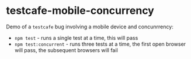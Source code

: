 # testcafe-mobile-concurrency

Demo of a `testcafe` bug involving a mobile device and concunrrency:

* `npm test` - runs a single test at a time, this will pass
* `npm test:concurrent` - runs three tests at a time, the first open browser will pass, the subsequent browsers will fail

